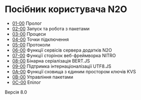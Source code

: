 # Посібник користувача N2O

* [01-00](https://github.com/synrc/n2o.dev/blob/master/books/n2o/md/01.PROLOGUE.md) Пролог
* [02-00](https://github.com/synrc/n2o.dev/blob/master/books/n2o/md/02.SETUP.md) Запуск та робота з пакетами
* [03-00](https://github.com/synrc/n2o.dev/blob/master/books/n2o/md/03.PROCESSES.md) Процеси
* [04-00](https://github.com/synrc/n2o.dev/blob/master/books/n2o/md/04.ENDPOINTS.md) Точки підключення
* [05-00](https://github.com/synrc/n2o.dev/blob/master/books/n2o/md/05.PROTOCOLS.md) Протоколи
* [06-00](https://github.com/synrc/n2o.dev/blob/master/books/n2o/md/06.N2O.md) Функції сервісів сервера додатків N2O
* [07-00](https://github.com/synrc/n2o.dev/blob/master/books/n2o/md/07.NITRO.md) Функції сторінок веб-фреймворка NITRO
* [08-00]() Бінарна серіалізація BERT.JS
* [09-00]() Підтримка інтернаціоналізації UTF8.JS
* [0A-00]() Функції сховища з єдиним простором ключів KVS
* [0B-00]() Управління пакетами
* [0C-00]() Епілог

Версія 8.0
